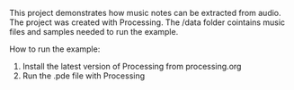 
This project demonstrates how music notes can be extracted from audio. The project was created with Processing. 
The /data folder cointains music files and samples needed to run the example.

How to run the example:

1. Install the latest version of Processing from processing.org
2. Run the .pde file with Processing
